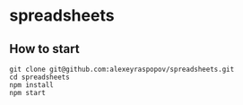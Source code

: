 # spreadsheets

## How to start

	git clone git@github.com:alexeyraspopov/spreadsheets.git
	cd spreadsheets
	npm install
	npm start

